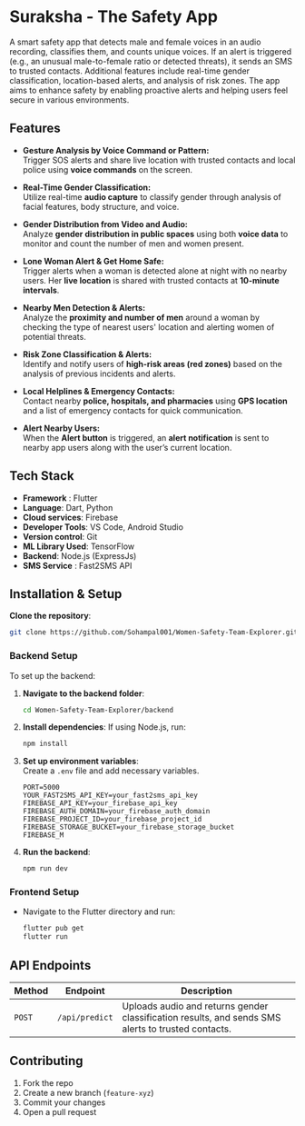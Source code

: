 # Suraksha - The Safety App

A smart safety app that detects male and female voices in an audio recording, classifies them, and counts unique voices. If an alert is triggered (e.g., an unusual male-to-female ratio or detected threats), it sends an SMS to trusted contacts. Additional features include real-time gender classification, location-based alerts, and analysis of risk zones. The app aims to enhance safety by enabling proactive alerts and helping users feel secure in various environments.

## Features

- **Gesture Analysis by Voice Command or Pattern:**  
  Trigger SOS alerts and share live location with trusted contacts and local police using **voice commands** on the screen.

- **Real-Time Gender Classification:**  
  Utilize real-time **audio capture** to classify gender through analysis of facial features, body structure, and voice.

- **Gender Distribution from Video and Audio:**  
  Analyze **gender distribution in public spaces** using both **voice data** to monitor and count the number of men and women present.

- **Lone Woman Alert & Get Home Safe:**  
  Trigger alerts when a woman is detected alone at night with no nearby users. Her **live location** is shared with trusted contacts at **10-minute intervals**.

- **Nearby Men Detection & Alerts:**  
  Analyze the **proximity and number of men** around a woman by checking the type of nearest users' location and alerting women of potential threats.

- **Risk Zone Classification & Alerts:**  
  Identify and notify users of **high-risk areas (red zones)** based on the analysis of previous incidents and alerts.

- **Local Helplines & Emergency Contacts:**  
  Contact nearby **police, hospitals, and pharmacies** using **GPS location** and a list of emergency contacts for quick communication.

- **Alert Nearby Users:**  
  When the **Alert button** is triggered, an **alert notification** is sent to nearby app users along with the user’s current location.

## Tech Stack

- **Framework** : Flutter
- **Language**: Dart, Python
- **Cloud services**: Firebase
- **Developer Tools**: VS Code, Android Studio
- **Version control**: Git
- **ML Library Used**: TensorFlow
- **Backend**: Node.js (ExpressJs)
- **SMS Service** : Fast2SMS API

## **Installation & Setup**

 **Clone the repository**:

   ```bash
   git clone https://github.com/Sohampal001/Women-Safety-Team-Explorer.git
   ```
### Backend Setup

To set up the backend:


1. **Navigate to the backend folder**:

   ```bash
   cd Women-Safety-Team-Explorer/backend
   ```

2. **Install dependencies**:
   If using Node.js, run:

   ```bash
   npm install
   ```

3. **Set up environment variables**:  
    Create a `.env` file and add necessary variables.

   ```
   PORT=5000
   YOUR_FAST2SMS_API_KEY=your_fast2sms_api_key
   FIREBASE_API_KEY=your_firebase_api_key
   FIREBASE_AUTH_DOMAIN=your_firebase_auth_domain
   FIREBASE_PROJECT_ID=your_firebase_project_id
   FIREBASE_STORAGE_BUCKET=your_firebase_storage_bucket
   FIREBASE_M
   ```

4. **Run the backend**:
   ```bash
   npm run dev
   ```


### Frontend Setup

   - Navigate to the Flutter directory and run:
     ```bash
     flutter pub get
     flutter run
     ```


## **API Endpoints**

| Method | Endpoint        | Description                                             |
| ------ | --------------- | ------------------------------------------------------- |
| `POST` | `/api/predict`  | Uploads audio and returns gender classification results, and sends SMS alerts to trusted contacts. |

## **Contributing**

1. Fork the repo
2. Create a new branch (`feature-xyz`)
3. Commit your changes
4. Open a pull request
